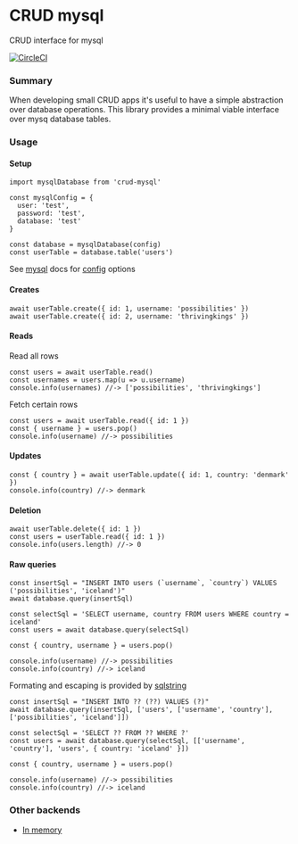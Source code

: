 # CRUD mysql

CRUD interface for mysql

[![CircleCI](https://circleci.com/gh/possibilities/crud-mysql.svg?style=svg)](https://circleci.com/gh/possibilities/crud-mysql)

### Summary

When developing small CRUD apps it's useful to have a simple abstraction over database operations. This library provides a minimal viable interface over mysq database tables.

### Usage

#### Setup

```
import mysqlDatabase from 'crud-mysql'

const mysqlConfig = {
  user: 'test',
  password: 'test',
  database: 'test'
}

const database = mysqlDatabase(config)
const userTable = database.table('users')
```

See [mysql](https://github.com/mysqljs/mysql) docs for [config](https://github.com/mysqljs/mysql#connection-options) options

#### Creates

```
await userTable.create({ id: 1, username: 'possibilities' })
await userTable.create({ id: 2, username: 'thrivingkings' })
```

#### Reads

Read all rows

```
const users = await userTable.read()
const usernames = users.map(u => u.username)
console.info(usernames) //-> ['possibilities', 'thrivingkings']
```

Fetch certain rows

```
const users = await userTable.read({ id: 1 })
const { username } = users.pop()
console.info(username) //-> possibilities
```

#### Updates

```
const { country } = await userTable.update({ id: 1, country: 'denmark' })
console.info(country) //-> denmark
```

#### Deletion

```
await userTable.delete({ id: 1 })
const users = userTable.read({ id: 1 })
console.info(users.length) //-> 0
```

#### Raw queries

```
const insertSql = "INSERT INTO users (`username`, `country`) VALUES ('possibilities', 'iceland')"
await database.query(insertSql)

const selectSql = 'SELECT username, country FROM users WHERE country = iceland'
const users = await database.query(selectSql)

const { country, username } = users.pop()

console.info(username) //-> possibilities
console.info(country) //-> iceland
```

Formating and escaping is provided by [sqlstring](https://github.com/mysqljs/sqlstring)

```
const insertSql = "INSERT INTO ?? (??) VALUES (?)"
await database.query(insertSql, ['users', ['username', 'country'], ['possibilities', 'iceland']])

const selectSql = 'SELECT ?? FROM ?? WHERE ?'
const users = await database.query(selectSql, [['username', 'country'], 'users', { country: 'iceland' }])

const { country, username } = users.pop()

console.info(username) //-> possibilities
console.info(country) //-> iceland
```

### Other backends

* [In memory](https://github.com/possibilities/crud-in-memory)
